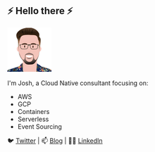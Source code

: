 ## ⚡ Hello there ⚡
![CartoonFace](https://github.com/JoshArmi/josharmi/raw/main/assets/cartoon-face.png)

I'm Josh, a Cloud Native consultant focusing on:

- AWS
- GCP
- Containers
- Serverless
- Event Sourcing

🐦 [Twitter](https://twitter.com/josharmi) | 📫 [Blog](https://josharmi.github.io/) | 👨‍💼 [LinkedIn](https://www.linkedin.com/in/josh-armitage-b7825a41/)
